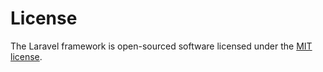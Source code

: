 # License

The Laravel framework is open-sourced software licensed under the [MIT license](https://opensource.org/licenses/MIT).
